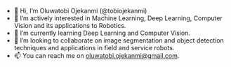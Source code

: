 - 👋 Hi, I’m Oluwatobi Ojekanmi (@tobiojekanmi)
- 👀 I’m actively interested in Machine Learning, Deep Learning, Computer Vision and its applications to Robotics.
- 🌱 I’m currently learning Deep Learning and Computer Vision.
- 💞️ I’m looking to collaborate on image segmentation and object detection techniques and applications in field and service robots.
- 📫 You can reach me on oluwatobi.ojekanmi@gmail.com.

<!---
tobiojekanmi/tobiojekanmi is a ✨ special ✨ repository because its `README.md` (this file) appears on your GitHub profile.
You can click the Preview link to take a look at your changes.
--->
